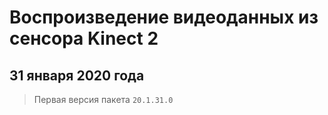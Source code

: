 # Воспроизведение видеоданных из сенсора Kinect 2

## 31 января 2020 года

> Первая версия пакета `20.1.31.0`
